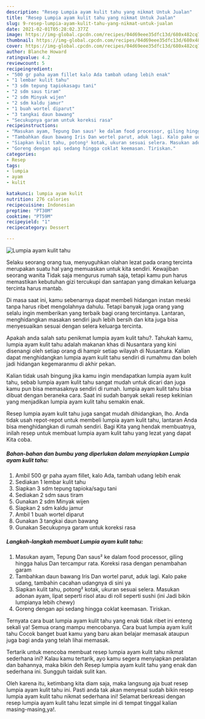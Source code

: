 ```yaml
---
description: "Resep Lumpia ayam kulit tahu yang nikmat Untuk Jualan"
title: "Resep Lumpia ayam kulit tahu yang nikmat Untuk Jualan"
slug: 9-resep-lumpia-ayam-kulit-tahu-yang-nikmat-untuk-jualan
date: 2021-02-01T05:28:02.377Z
image: https://img-global.cpcdn.com/recipes/04d69eee35dfc13d/680x482cq70/lumpia-ayam-kulit-tahu-foto-resep-utama.jpg
thumbnail: https://img-global.cpcdn.com/recipes/04d69eee35dfc13d/680x482cq70/lumpia-ayam-kulit-tahu-foto-resep-utama.jpg
cover: https://img-global.cpcdn.com/recipes/04d69eee35dfc13d/680x482cq70/lumpia-ayam-kulit-tahu-foto-resep-utama.jpg
author: Blanche Howard
ratingvalue: 4.2
reviewcount: 5
recipeingredient:
- "500 gr paha ayam fillet kalo Ada tambah udang lebih enak"
- "1 lembar kulit tahu"
- "3 sdm tepung tapiokasagu tani"
- "2 sdm saus tiram"
- "2 sdm Minyak wijen"
- "2 sdm kaldu jamur"
- "1 buah wortel diparut"
- "3 tangkai daun bawang"
- "Secukupnya garam untuk koreksi rasa"
recipeinstructions:
- "Masukan ayam, Tepung Dan saus² ke dalam food processor, giling hingga halus Dan tercampur rata. Koreksi rasa dengan penambahan garam"
- "Tambahkan daun bawang Iris Dan wortel parut, aduk lagi. Kalo pake udang, tambahin cacahan udangnya di sini ya"
- "Siapkan kulit tahu, potong² kotak, ukuran sesuai selera. Masukan adonan ayam, lipat seperti risol atau di roll seperti sushi (ini Jadi bikin lumpianya lebih chewy)"
- "Goreng dengan api sedang hingga coklat keemasan. Tiriskan."
categories:
- Resep
tags:
- lumpia
- ayam
- kulit

katakunci: lumpia ayam kulit 
nutrition: 276 calories
recipecuisine: Indonesian
preptime: "PT30M"
cooktime: "PT59M"
recipeyield: "1"
recipecategory: Dessert

---
```



![Lumpia ayam kulit tahu](https://img-global.cpcdn.com/recipes/04d69eee35dfc13d/680x482cq70/lumpia-ayam-kulit-tahu-foto-resep-utama.jpg)

Selaku seorang orang tua, menyuguhkan olahan lezat pada orang tercinta merupakan suatu hal yang memuaskan untuk kita sendiri. Kewajiban seorang  wanita Tidak saja mengurus rumah saja, tetapi kamu pun harus memastikan kebutuhan gizi tercukupi dan santapan yang dimakan keluarga tercinta harus mantab.

Di masa  saat ini, kamu sebenarnya dapat membeli hidangan instan meski tanpa harus ribet mengolahnya dahulu. Tetapi banyak juga orang yang selalu ingin memberikan yang terbaik bagi orang tercintanya. Lantaran, menghidangkan masakan sendiri jauh lebih bersih dan kita juga bisa menyesuaikan sesuai dengan selera keluarga tercinta. 



Apakah anda salah satu penikmat lumpia ayam kulit tahu?. Tahukah kamu, lumpia ayam kulit tahu adalah makanan khas di Nusantara yang kini disenangi oleh setiap orang di hampir setiap wilayah di Nusantara. Kalian dapat menghidangkan lumpia ayam kulit tahu sendiri di rumahmu dan boleh jadi hidangan kegemaranmu di akhir pekan.

Kalian tidak usah bingung jika kamu ingin mendapatkan lumpia ayam kulit tahu, sebab lumpia ayam kulit tahu sangat mudah untuk dicari dan juga kamu pun bisa memasaknya sendiri di rumah. lumpia ayam kulit tahu bisa dibuat dengan beraneka cara. Saat ini sudah banyak sekali resep kekinian yang menjadikan lumpia ayam kulit tahu semakin enak.

Resep lumpia ayam kulit tahu juga sangat mudah dihidangkan, lho. Anda tidak usah repot-repot untuk membeli lumpia ayam kulit tahu, lantaran Anda bisa menghidangkan di rumah sendiri. Bagi Kita yang hendak membuatnya, inilah resep untuk membuat lumpia ayam kulit tahu yang lezat yang dapat Kita coba.

<!--inarticleads1-->

##### Bahan-bahan dan bumbu yang diperlukan dalam menyiapkan Lumpia ayam kulit tahu:

1. Ambil 500 gr paha ayam fillet, kalo Ada, tambah udang lebih enak
1. Sediakan 1 lembar kulit tahu
1. Siapkan 3 sdm tepung tapioka/sagu tani
1. Sediakan 2 sdm saus tiram
1. Gunakan 2 sdm Minyak wijen
1. Siapkan 2 sdm kaldu jamur
1. Ambil 1 buah wortel diparut
1. Gunakan 3 tangkai daun bawang
1. Gunakan Secukupnya garam untuk koreksi rasa




<!--inarticleads2-->

##### Langkah-langkah membuat Lumpia ayam kulit tahu:

1. Masukan ayam, Tepung Dan saus² ke dalam food processor, giling hingga halus Dan tercampur rata. Koreksi rasa dengan penambahan garam
1. Tambahkan daun bawang Iris Dan wortel parut, aduk lagi. Kalo pake udang, tambahin cacahan udangnya di sini ya
1. Siapkan kulit tahu, potong² kotak, ukuran sesuai selera. Masukan adonan ayam, lipat seperti risol atau di roll seperti sushi (ini Jadi bikin lumpianya lebih chewy)
1. Goreng dengan api sedang hingga coklat keemasan. Tiriskan.




Ternyata cara buat lumpia ayam kulit tahu yang enak tidak ribet ini enteng sekali ya! Semua orang mampu mencobanya. Cara buat lumpia ayam kulit tahu Cocok banget buat kamu yang baru akan belajar memasak ataupun juga bagi anda yang telah lihai memasak.

Tertarik untuk mencoba membuat resep lumpia ayam kulit tahu nikmat sederhana ini? Kalau kamu tertarik, ayo kamu segera menyiapkan peralatan dan bahannya, maka bikin deh Resep lumpia ayam kulit tahu yang enak dan sederhana ini. Sungguh taidak sulit kan. 

Oleh karena itu, ketimbang kita diam saja, maka langsung aja buat resep lumpia ayam kulit tahu ini. Pasti anda tak akan menyesal sudah bikin resep lumpia ayam kulit tahu nikmat sederhana ini! Selamat berkreasi dengan resep lumpia ayam kulit tahu lezat simple ini di tempat tinggal kalian masing-masing,ya!.

